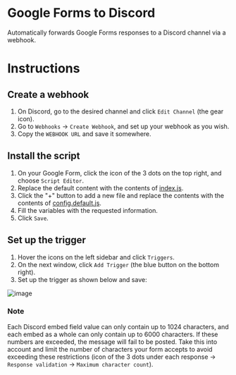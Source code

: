 # Google Forms to Discord

Automatically forwards Google Forms responses to a Discord channel via a webhook.

# Instructions

## Create a webhook

1. On Discord, go to the desired channel and click `Edit Channel` (the gear icon).
2. Go to `Webhooks` -> `Create Webhook`, and set up your webhook as you wish.
2. Copy the `WEBHOOK URL` and save it somewhere.

## Install the script

1. On your Google Form, click the icon of the 3 dots on the top right, and choose `Script Editor`.
2. Replace the default content with the contents of [index.js](https://raw.githubusercontent.com/ManuelFte/Google-Forms-to-Discord/master/index.js).
3. Click the "+" button to add a new file and replace the contents with the contents of [config.default.js](https://raw.githubusercontent.com/ManuelFte/Google-Forms-to-Discord/master/config.default.js).
4. Fill the variables with the requested information.
5. Click `Save`.

## Set up the trigger

1. Hover the icons on the left sidebar and click `Triggers`.
2. On the next window, click `Add Trigger` (the blue button on the bottom right).
3. Set up the trigger as shown below and save:

![image](https://github.com/ManuelFte/Google-Forms-to-Discord/assets/68722732/6455de65-9b29-4ba7-8ba7-3a0b767c0673)

### Note

Each Discord embed field value can only contain up to 1024 characters, and each embed as a whole can only contain up to 6000 characters. If these numbers are exceeded, the message will fail to be posted. Take this into account and limit the number of characters your form accepts to avoid exceeding these restrictions (icon of the 3 dots under each response -> `Response validation` -> `Maximum character count`).